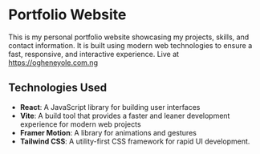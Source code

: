 # Portfolio Website

This is my personal portfolio website showcasing my projects, skills, and contact information. It is built using modern web technologies to ensure a fast, responsive, and interactive experience. Live at https://ogheneyole.com.ng

## Technologies Used

- **React**: A JavaScript library for building user interfaces
- **Vite**: A build tool that provides a faster and leaner development experience for modern web projects
- **Framer Motion**: A library for animations and gestures
- **Tailwind CSS**: A utility-first CSS framework for rapid UI development.